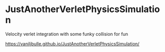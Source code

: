 # JustAnotherVerletPhysicsSimulation
Velocity verlet integration with some funky collision for fun

https://vaniljbulle.github.io/JustAnotherVerletPhysicsSimulation/
